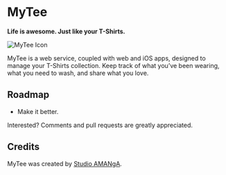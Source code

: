 # MyTee
**Life is awesome. Just like your T-Shirts.**

![MyTee Icon](https://raw.github.com/studioamanga/MyTee-iOS/master/Icon_iPad@2x.png)

MyTee is a web service, coupled with web and iOS apps, designed to manage your T-Shirts collection. Keep track of what you’ve been wearing, what you need to wash, and share what you love.

## Roadmap

- Make it better.

Interested? Comments and pull requests are greatly appreciated.

## Credits

MyTee was created by [Studio AMANgA](http://www.studioamanga.com).
